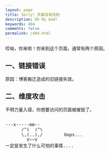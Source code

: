 ```yaml
---
layout: page
title: Sorry! 页面没有找到
description: Oh My God!
keywords: 404
comments: false
permalink: /404.html
---
```


哎呦，你来啦！你来到这个页面，通常有两个原因。

## 一、链接错误

原因：博客搬迁造成的旧链接失效。



## 二、维度攻击

不明力量入侵，你想要访问的页面被摧毁了。

<!----------------------------------------------------------------
         mm
      /^(  )^\                     Ascii arts included in this page:
      \,(..),/                     - R2D2, provided by: http://www.chris.com/
        V~~V                       - Texts, generated from: http://www.network-science.de/ascii/  
                                   http:// cnfeat.github.io
            
------------------------------------------------------------------>

  <style>
    pre {
          background: none;
          border: none;
    }
  </style>

  <pre>         
---x-----mm--
      /^(  )^\
      \,(..),/        Oops...
        V~~V                     
一定是发生了什么可怕的事情....
    </pre>
